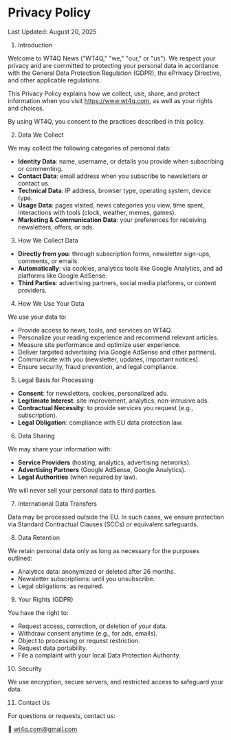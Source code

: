 # Privacy Policy

Last Updated: August 20, 2025

1. Introduction

Welcome to WT4Q News ("WT4Q," "we," "our," or "us"). We respect your privacy and are committed to protecting your personal data in accordance with the General Data Protection Regulation (GDPR), the ePrivacy Directive, and other applicable regulations.

This Privacy Policy explains how we collect, use, share, and protect information when you visit https://www.wt4q.com, as well as your rights and choices.

By using WT4Q, you consent to the practices described in this policy.

2. Data We Collect

We may collect the following categories of personal data:

- **Identity Data**: name, username, or details you provide when subscribing or commenting.
- **Contact Data**: email address when you subscribe to newsletters or contact us.
- **Technical Data**: IP address, browser type, operating system, device type.
- **Usage Data**: pages visited, news categories you view, time spent, interactions with tools (clock, weather, memes, games).
- **Marketing & Communication Data**: your preferences for receiving newsletters, offers, or ads.

3. How We Collect Data

- **Directly from you**: through subscription forms, newsletter sign-ups, comments, or emails.
- **Automatically**: via cookies, analytics tools like Google Analytics, and ad platforms like Google AdSense.
- **Third Parties**: advertising partners, social media platforms, or content providers.

4. How We Use Your Data

We use your data to:

- Provide access to news, tools, and services on WT4Q.
- Personalize your reading experience and recommend relevant articles.
- Measure site performance and optimize user experience.
- Deliver targeted advertising (via Google AdSense and other partners).
- Communicate with you (newsletter, updates, important notices).
- Ensure security, fraud prevention, and legal compliance.

5. Legal Basis for Processing

- **Consent**: for newsletters, cookies, personalized ads.
- **Legitimate Interest**: site improvement, analytics, non-intrusive ads.
- **Contractual Necessity**: to provide services you request (e.g., subscription).
- **Legal Obligation**: compliance with EU data protection law.

6. Data Sharing

We may share your information with:

- **Service Providers** (hosting, analytics, advertising networks).
- **Advertising Partners** (Google AdSense, Google Analytics).
- **Legal Authorities** (when required by law).

We will never sell your personal data to third parties.

7. International Data Transfers

Data may be processed outside the EU. In such cases, we ensure protection via Standard Contractual Clauses (SCCs) or equivalent safeguards.

8. Data Retention

We retain personal data only as long as necessary for the purposes outlined:

- Analytics data: anonymized or deleted after 26 months.
- Newsletter subscriptions: until you unsubscribe.
- Legal obligations: as required.

9. Your Rights (GDPR)

You have the right to:

- Request access, correction, or deletion of your data.
- Withdraw consent anytime (e.g., for ads, emails).
- Object to processing or request restriction.
- Request data portability.
- File a complaint with your local Data Protection Authority.

10. Security

We use encryption, secure servers, and restricted access to safeguard your data.

11. Contact Us

For questions or requests, contact us:

📧 wt4q.com@gmail.com


